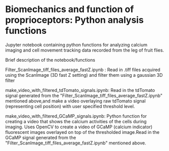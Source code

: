# Biomechanics and function of proprioceptors: Python analysis functions

Jupyter notebook containing python functions for analyzing calcium imaging and cell movement tracking data recorded from the leg of fruit flies.

Brief description of the notebook/functions

Filter_ScanImage_tiff_files_average_fastZ.ipynb : Read in .tiff files acquired using the ScanImage (3D fast Z setting) and filter them using a gaussian 3D filter

make_video_with_filtered_tdTomato_signals.ipynb: Read in the tdTomato signal generated from the "Filter_ScanImage_tiff_files_average_fastZ.ipynb" mentioned above,and make a video overlaying raw tdTomato signal (representing cell position) with user specified threshold level. 

make_video_with_filtered_GCaMP_signals.ipynb: Python function for creating a video that shows the calcium activities of the cells during imaging. Uses OpenCV to create a video of GCaMP (calcium indicator) fluorescent images overlayed on top of the thresholded image.Read in the GCaMP signal generated from the "Filter_ScanImage_tiff_files_average_fastZ.ipynb" mentioned above.
